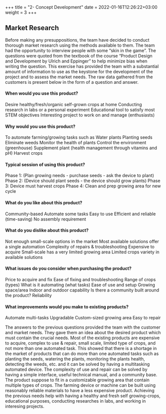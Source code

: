 +++
title = "2- Concept Development"
date = 2022-01-16T12:26:22+03:00
weight = 3
+++

## Market Research
Before making any presuppositions, the team have decided to conduct thorough market research using the methods available to them. The team had the opportunity to interview people with some “skin in the game”. The questions were quoted from the textbook of the course “Product Design and Development by Ulrich and Eppinger” to help minimize bias when writing the question. This exercise has provided the team with a substantial amount of information to use as the keystone for the development of the project and to assess the market needs. The raw data gathered from the customers is present below in the form of a question and answer.
#### When would you use this product?
Desire healthy/fresh/organic self-grown crops at home Conducting research in labs or a personal experiment Educational tool to satisfy most STEM objectives Interesting project to work on and manage (enthusiasts)
 #### Why would you use this product?
To automate farming/growing tasks such as Water plants
Planting seeds
Eliminate weeds
Monitor the health of plants
Control the environment (greenhouse)
Supplement plant (health management through vitamins and pH) Harvest crops
#### Typical session of using this product?
Phase 1: (Plan growing needs - purchase seeds - ask the device to plant) Phase 2: (Device should plant seeds - the device should grow plants) Phase 3: Device must harvest crops
Phase 4: Clean and prep growing area for new cycle
#### What do you like about this product?
Community-based
Automate some tasks
Easy to use
Efficient and reliable (time-saving)
No assembly requirement
#### What do you dislike about this product?
Not enough small-scale options in the market
Most available solutions offer a single automation
Complexity of repairs & troubleshooting
Expensive to acquire
Small-scale has a very limited growing area
Limited crops variety in available solutions
#### What issues do you consider when purchasing the product? 
Price to acquire and fix
Ease of fixing and troubleshooting
Range of crops (types)
What is it automating (what tasks)
Ease of use and setup
Growing space/area
Indoor and outdoor capability
Is there a community built around the product?
Reliability
#### What improvements would you make to existing products? 
Automate multi-tasks
Upgradable
Custom-sized growing area
Easy to repair

The answers to the previous questions provided the team with the customer and market needs. They gave them an idea about the desired product which must contain the crucial needs. Most of the existing products are expensive to acquire, complex to use & repair, small scale, limited type of crops, and not more than one automated task. This showed that there is a shortage in the market of products that can do more than one automated tasks such as planting the seeds, watering the plants, monitoring the plants health, detecting the weeds, etc. and it can be solved by having a multitasking automated device. The complexity of use and repair can be solved by having a simple interface, useful technical manual, and a community base. The product suppose to fit in a customizable growing area that contain multiple types of crops. The farming device or machine can be built using reasonably reliable materials to have a less expensive product. Achieving the previous needs help with having a healthy and fresh self growing-crops, educational purposes, conducting researches in labs, and working in interesing projects.